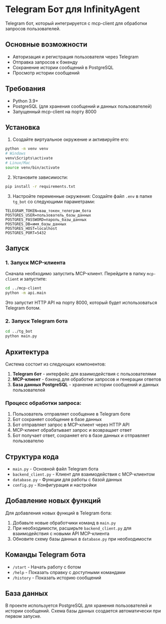 # Telegram Бот для InfinityAgent

Telegram бот, который интегрируется с mcp-client для обработки запросов пользователей.

## Основные возможности

- Авторизация и регистрация пользователя через Telegram
- Отправка запросов к бэкенду
- Сохранение истории сообщений в PostgreSQL
- Просмотр истории сообщений

## Требования

- Python 3.9+
- PostgreSQL (для хранения сообщений и данных пользователей)
- Запущенный mcp-client на порту 8000

## Установка

1. Создайте виртуальное окружение и активируйте его:
```bash
python -m venv venv
# Windows
venv\Scripts\activate
# Linux/Mac
source venv/bin/activate
```

2. Установите зависимости:
```bash
pip install -r requirements.txt
```

3. Настройте переменные окружения:
   Создайте файл `.env` в папке `tg_bot` со следующими параметрами:
```
TELEGRAM_TOKEN=ваш_токен_телеграм_бота
POSTGRES_USER=пользователь_базы_данных
POSTGRES_PASSWORD=пароль_базы_данных
POSTGRES_DB=имя_базы_данных
POSTGRES_HOST=localhost
POSTGRES_PORT=5432
```

## Запуск

### 1. Запуск MCP-клиента

Сначала необходимо запустить MCP-клиент. Перейдите в папку `mcp-client` и запустите:

```bash
cd ../mcp-client
python -m api.main
```

Это запустит HTTP API на порту 8000, который будет использоваться Telegram ботом.

### 2. Запуск Telegram бота

```bash
cd ../tg_bot
python main.py
```

## Архитектура

Система состоит из следующих компонентов:

1. **Telegram бот** - интерфейс для взаимодействия с пользователями
2. **MCP-клиент** - бэкенд для обработки запросов и генерации ответов
3. **База данных PostgreSQL** - хранение истории сообщений и данных пользователей

### Процесс обработки запроса:

1. Пользователь отправляет сообщение в Telegram боте
2. Бот сохраняет сообщение в базе данных
3. Бот отправляет запрос в MCP-клиент через HTTP API
4. MCP-клиент обрабатывает запрос и возвращает ответ
5. Бот получает ответ, сохраняет его в базе данных и отправляет пользователю

## Структура кода

- `main.py` - Основной файл Telegram бота
- `backend_client.py` - Клиент для взаимодействия с MCP-клиентом
- `database.py` - Функции для работы с базой данных
- `config.py` - Конфигурация и настройки

## Добавление новых функций

Для добавления новых функций в Telegram бота:

1. Добавьте новые обработчики команд в `main.py`
2. При необходимости, расширьте `backend_client.py` для взаимодействия с новыми API MCP-клиента
3. Обновите схему базы данных в `database.py` при необходимости

## Команды Telegram бота

- `/start` - Начать работу с ботом
- `/help` - Показать справку с доступными командами
- `/history` - Показать историю сообщений

## База данных

В проекте используется PostgreSQL для хранения пользователей и истории сообщений. Схема базы данных создается автоматически при первом запуске.
